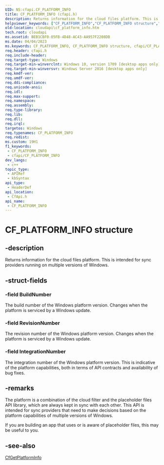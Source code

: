 ```yaml
---
UID: NS:cfapi.CF_PLATFORM_INFO
title: CF_PLATFORM_INFO (cfapi.h)
description: Returns information for the cloud files platform. This is intended for sync providers running on multiple versions of Windows.
helpviewer_keywords: ["CF_PLATFORM_INFO","CF_PLATFORM_INFO structure","cfapi/CF_PLATFORM_INFO","cloudApi.cf_platform_info"]
old-location: cloudapi\cf_platform_info.htm
tech.root: cloudapi
ms.assetid: BEB1CBF0-05FB-4D48-AC43-AA957F2208DB
ms.date: 04/04/2023
ms.keywords: CF_PLATFORM_INFO, CF_PLATFORM_INFO structure, cfapi/CF_PLATFORM_INFO, cloudApi.cf_platform_info
req.header: cfapi.h
req.include-header: 
req.target-type: Windows
req.target-min-winverclnt: Windows 10, version 1709 [desktop apps only]
req.target-min-winversvr: Windows Server 2016 [desktop apps only]
req.kmdf-ver: 
req.umdf-ver: 
req.ddi-compliance: 
req.unicode-ansi: 
req.idl: 
req.max-support: 
req.namespace: 
req.assembly: 
req.type-library: 
req.lib: 
req.dll: 
req.irql: 
targetos: Windows
req.typenames: CF_PLATFORM_INFO
req.redist: 
ms.custom: 19H1
f1_keywords:
 - CF_PLATFORM_INFO
 - cfapi/CF_PLATFORM_INFO
dev_langs:
 - c++
topic_type:
 - APIRef
 - kbSyntax
api_type:
 - HeaderDef
api_location:
 - CfApi.h
api_name:
 - CF_PLATFORM_INFO
---
```


# CF_PLATFORM_INFO structure

## -description

Returns information for the cloud files platform. This is intended for sync providers running on multiple versions of Windows.

## -struct-fields

### -field BuildNumber

The build number of the Windows platform version. Changes when the platform is serviced by a Windows update.

### -field RevisionNumber

The revision number of the Windows platform version. Changes when the platform is serviced by a Windows update.

### -field IntegrationNumber

The integration number of the Windows platform version. This is indicative of the platform capabilities, both in terms of API contracts and availability of bug fixes.

## -remarks

The platform is a combination of the cloud filter and the placeholder files API library, which are always kept in sync with each other. This API is intended for sync providers that need to make decisions based on the platform capabilities of multiple versions of Windows.

If you are building an app that uses or is aware of placeholder files, this may be useful to you.

## -see-also

[CfGetPlatformInfo](nf-cfapi-cfgetplatforminfo.md)
